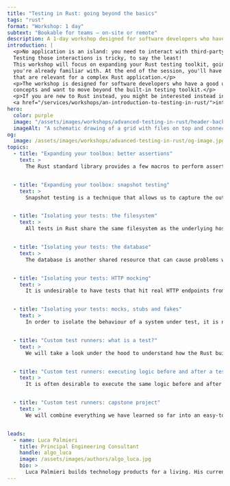```yaml
---
title: "Testing in Rust: going beyond the basics"
tags: "rust"
format: "Workshop: 1 day"
subtext: "Bookable for teams – on-site or remote"
description: A 1-day workshop designed for software developers who have a good understanding of Rust's basic concepts and want to move beyond the built-in testing toolkit.
introduction: |
  <p>No application is an island: you need to interact with third-party APIs, databases and who knows what else. 
  Testing those interactions is tricky, to say the least! 
  This workshop will focus on expanding your Rust testing toolkit, going beyond the basic techniques 
  you're already familiar with. At the end of the session, you'll have a strategy to test most of the scenarios 
  that are relevant for a complex Rust application.</p>
  <p>The workshop is designed for software developers who have a good understanding of Rust's basic
  concepts and want to move beyond the built-in testing toolkit.</p>
  <p>If you are new to Rust instead, you might be interested instead in our 
  <a href="/services/workshops/an-introduction-to-testing-in-rust/">introductory testing workshop</a>.</p>
hero:
  color: purple
  image: "/assets/images/workshops/advanced-testing-in-rust/header-background.jpg"
  imageAlt: "A schematic drawing of a grid with files on top and connecting lines between the files."
og:
  image: /assets/images/workshops/advanced-testing-in-rust/og-image.jpg
topics:
  - title: "Expanding your toolbox: better assertions"
    text: >
      The Rust standard library provides a few macros to perform assertions in your tests: <code>assert!</code>, <code>assert_eq!</code>, etc. They are good enough to get started, but the error messages they produce will often fail to keep up with the complexity of your assertions: we'll explore different libraries to boost the clarity of your test failures.


  - title: "Expanding your toolbox: snapshot testing"
    text: >
      Snapshot testing is a technique that allows us to capture the output of a system under test and compare it with a previously saved version. It is quite useful when working with complex data that might change frequently, such as HTML or error messages. We will explore how to use the <code>insta</code> crate to implement snapshot testing and manage the snapshots lifecycle.


  - title: "Isolating your tests: the filesystem"
    text: >
      All tests in Rust share the same filesystem as the underlying host, a problematic situation when multiple tests want to interact with the "same" files or touch directories that could affect the behaviour of the system they are being executed from.  We will explore various techniques to manage this scenario, including the  <code>tempfile</code> crate.


  - title: "Isolating your tests: the database"
    text: >
      The database is another shared resource that can cause problems when running tests in parallel. We will explore how to use Docker to run an isolated database instance for each test, and how to use the <code>sqlx</code> crate to manage the database lifecycle.


  - title: "Isolating your tests: HTTP mocking"
    text: >
      It is undesirable to have tests that hit real HTTP endpoints from third-party APIs, for a variety of reasons. We will explore how to use the <code>wiremock</code> crate to shield our tests from the outside world and make assertions on the HTTP requests that are being sent.


  - title: "Isolating your tests: mocks, stubs and fakes"
    text: >
      In order to isolate the behaviour of a system under test, it is not unusual to replace some of its dependencies with "fake" implementations. We will explore the different types of fakes and how to use them in Rust. We will review, in particular, the <code>mockall</code> crate and the testing implications of using generics and dynamic dispatch for polymorphism.


  - title: "Custom test runners: what is a test?"
    text: >
      We will take a look under the hood to understand how the Rust built-in testing framework works. Armed with this knowledge, we will explore the runtime implications of different approaches for test organisation. We will also cover alternative test  runners, such as <code>cargo-nextest</code>.


  - title: "Custom test runners: executing logic before and after a test run"
    text: >
      It is often desirable to execute the same logic before and after each test in our suite. We will explore a variety of techniques to achieve this, from a bespoke <code>#[test_case]</code> procedural macro to a custom test harness (via <code>libtest_mimic</code>).


  - title: "Custom test runners: capstone project"
    text: >
      We will combine everything we have learned so far into an easy-to-use setup that allows you to run black-box tests against a real database and a real HTTP server, without having to orchestrate multiple commands—just <code>cargo test</code> and you are good to go!


leads:
  - name: Luca Palmieri
    title: Principal Engineering Consultant
    handle: algo_luca
    image: /assets/images/authors/algo_luca.jpg
    bio: >
      Luca Palmieri builds technology products for a living. His current focus is on backend development,  software architecture and the Rust programming language. He is the author of "Zero to Production in Rust".
---
```


<!--break-->
